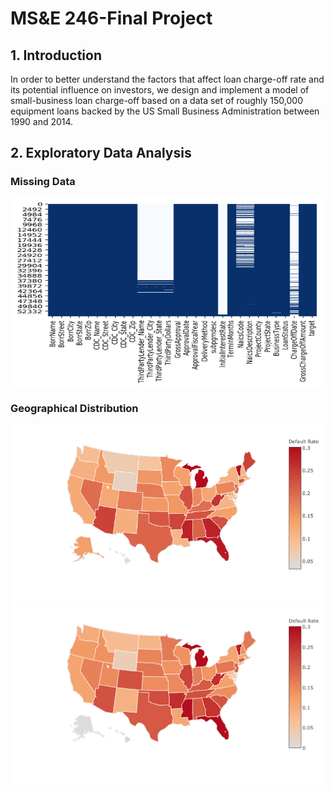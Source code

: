# MS&E 246-Final Project

## 1. Introduction

In order to better understand the factors that affect loan charge-off rate and its
potential influence on investors, we design and implement a model of small-business
loan charge-off based on a data set of roughly 150,000 equipment loans backed by the
US Small Business Administration between 1990 and 2014. 

## 2. Exploratory Data Analysis
### Missing Data
<img src="https://github.com/AlexaYuqinD/MS-E-246-Project/blob/master/images/missing.png" 
 width="500" height="300" />
### Geographical Distribution
![alt text](https://github.com/AlexaYuqinD/MS-E-246-Project/blob/master/images/geo1.png)
![alt text](https://github.com/AlexaYuqinD/MS-E-246-Project/blob/master/images/geo2.png)